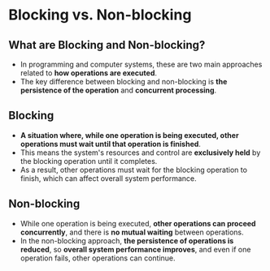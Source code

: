 # Blocking vs. Non-blocking

## What are Blocking and Non-blocking?

- In programming and computer systems, these are two main approaches related to **how operations are executed**.
- The key difference between blocking and non-blocking is **the persistence of the operation** and **concurrent processing**.

## Blocking

- **A situation where, while one operation is being executed, other operations must wait until that operation is finished**.
- This means the system's resources and control are **exclusively held** by the blocking operation until it completes.
- As a result, other operations must wait for the blocking operation to finish, which can affect overall system performance.

## Non-blocking

- While one operation is being executed, **other operations can proceed concurrently**, and there is **no mutual waiting** between operations.
- In the non-blocking approach, **the persistence of operations is reduced**, so **overall system performance improves**, and even if one operation fails, other operations can continue.
